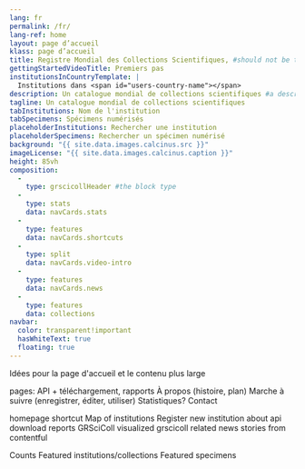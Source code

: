 ```yaml
---
lang: fr
permalink: /fr/
lang-ref: home
layout: page d’accueil
klass: page d’accueil
title: Registre Mondial des Collections Scientifiques, #should not be translated
gettingStartedVideoTitle: Premiers pas
institutionsInCountryTemplate: |
  Institutions dans <span id="users-country-name"></span>
description: Un catalogue mondial de collections scientifiques #a descripton for the head element
tagline: Un catalogue mondial de collections scientifiques
tabInstitutions: Nom de l'institution
tabSpecimens: Spécimens numérisés
placeholderInstitutions: Rechercher une institution
placeholderSpecimens: Rechercher un spécimen numérisé
background: "{{ site.data.images.calcinus.src }}"
imageLicense: "{{ site.data.images.calcinus.caption }}"
height: 85vh
composition:
  - 
    type: grscicollHeader #the block type
  - 
    type: stats
    data: navCards.stats
  - 
    type: features
    data: navCards.shortcuts
  - 
    type: split
    data: navCards.video-intro
  - 
    type: features
    data: navCards.news
  - 
    type: features
    data: collections
navbar:
  color: transparent!important
  hasWhiteText: true
  floating: true
---
```


Idées pour la page d'accueil et le contenu plus large

pages: API + téléchargement, rapports À propos (histoire, plan) Marche à suivre (enregistrer, éditer, utiliser) Statistiques? Contact

homepage shortcut Map of institutions Register new institution about api download reports GRSciColl visualized grscicoll related news stories from contentful

Counts Featured institutions/collections Featured specimens

